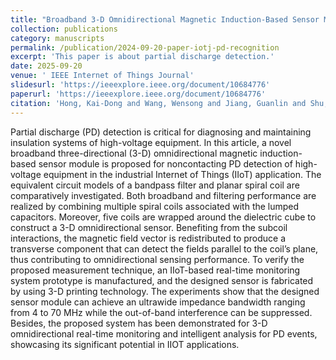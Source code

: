 ```yaml
---
title: "Broadband 3-D Omnidirectional Magnetic Induction-Based Sensor Module for Partial Discharge Detection of High-Voltage Equipment in IIoT Application"
collection: publications
category: manuscripts
permalink: /publication/2024-09-20-paper-iotj-pd-recognition
excerpt: 'This paper is about partial discharge detection.'
date: 2025-09-20
venue: ' IEEE Internet of Things Journal'
slidesurl: 'https://ieeexplore.ieee.org/document/10684776'
paperurl: 'https://ieeexplore.ieee.org/document/10684776'
citation: 'Hong, Kai-Dong and Wang, Wensong and Jiang, Guanlin and Shu, Zhou and Ji, Jinsheng and Lu, Minshan and Zheng, Yuanjin, "Broadband 3-D Omnidirectional Magnetic Induction-Based Sensor Module for Partial Discharge Detection of High-Voltage Equipment in IIoT Application," in IEEE Internet of Things Journal, vol. 12, no. 2, pp. 1831-1842, 15 Jan.15, 2025, doi: 10.1109/JIOT.2024.3464752.'
---
```

Partial discharge (PD) detection is critical for diagnosing and maintaining insulation systems of high-voltage equipment. In this article, a novel broadband three-directional (3-D) omnidirectional magnetic induction-based sensor module is proposed for noncontacting PD detection of high-voltage equipment in the industrial Internet of Things (IIoT) application. The equivalent circuit models of a bandpass filter and planar spiral coil are comparatively investigated. Both broadband and filtering performance are realized by combining multiple spiral coils associated with the lumped capacitors. Moreover, five coils are wrapped around the dielectric cube to construct a 3-D omnidirectional sensor. Benefiting from the subcoil interactions, the magnetic field vector is redistributed to produce a transverse component that can detect the fields parallel to the coil’s plane, thus contributing to omnidirectional sensing performance. To verify the proposed measurement technique, an IIoT-based real-time monitoring system prototype is manufactured, and the designed sensor is fabricated by using 3-D printing technology. The experiments show that the designed sensor module can achieve an ultrawide impedance bandwidth ranging from 4 to 70 MHz while the out-of-band interference can be suppressed. Besides, the proposed system has been demonstrated for 3-D omnidirectional real-time monitoring and intelligent analysis for PD events, showcasing its significant potential in IIOT applications.
